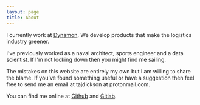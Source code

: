 ```yaml
---
layout: page
title: About
---
```


I currently work at [Dynamon](https://dynamon.co.uk/). We develop products that make the logistics industry greener.

I've previously worked as a naval architect, sports engineer and a data scientist. If I'm not locking down then you might find me sailing.

The mistakes on this website are entirely my own but I am willing to share the blame. If you've found something useful or have a suggestion then feel free to send me an email at tajdickson at protonmail.com.

You can find me online at [Github](https://github.com/TAJD) and [Gitlab](https://gitlab.com/thomas_dickson).
